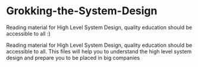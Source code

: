 # Grokking-the-System-Design
Reading material for High Level System Design, quality education should be accessible to all :)

Reading material for High Level System Design, quality education should be accessible to all.
This files will help you to understand the high level system design and prepare you to be placed in big companies
